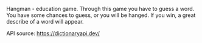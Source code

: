 Hangman - education game.
Through this game you have to guess a word.
You have some chances to guess, or you will be hanged.
If you win, a great describe of a word will appear.

API source:
https://dictionaryapi.dev/